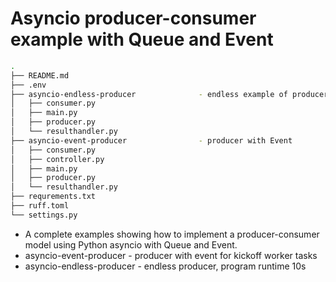 # Asyncio producer-consumer example with Queue and Event

```bash
.
├── README.md
├── .env
├── asyncio-endless-producer              - endless example of producer
│   ├── consumer.py
│   ├── main.py
│   ├── producer.py
│   └── resulthandler.py
├── asyncio-event-producer                - producer with Event
│   ├── consumer.py
│   ├── controller.py
│   ├── main.py
│   ├── producer.py
│   └── resulthandler.py
├── requrements.txt
├── ruff.toml
└── settings.py


```

- A complete examples showing how to implement a producer-consumer model using Python asyncio with Queue and Event.
- asyncio-event-producer - producer with event for kickoff worker tasks
- asyncio-endless-producer  - endless producer, program runtime 10s